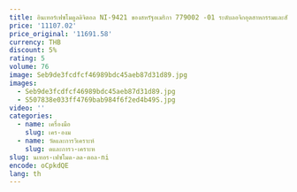 ```yaml
---
title: อินเทอร์เฟซโมดูลดิจิตอล NI-9421 ของสหรัฐอเมริกา 779002 -01 ระดับลอจิกอุตสาหกรรมและสัญญาณ
price: '11107.02'
price_original: '11691.58'
currency: THB
discount: 5%
rating: 5
volume: 76
image: Seb9de3fcdfcf46989bdc45aeb87d31d89.jpg
images:
  - Seb9de3fcdfcf46989bdc45aeb87d31d89.jpg
  - S507838e033ff4769bab984f6f2ed4b49S.jpg
video: ''
categories:
  - name: เครื่องมือ
    slug: เคร-องม
  - name: วัดและการวิเคราะห์
    slug: ดและการว-เคราะห
slug: นเทอร-เฟซโมด-ลด-ตอล-ni
encode: oCpkdQE
lang: th
---
```

  